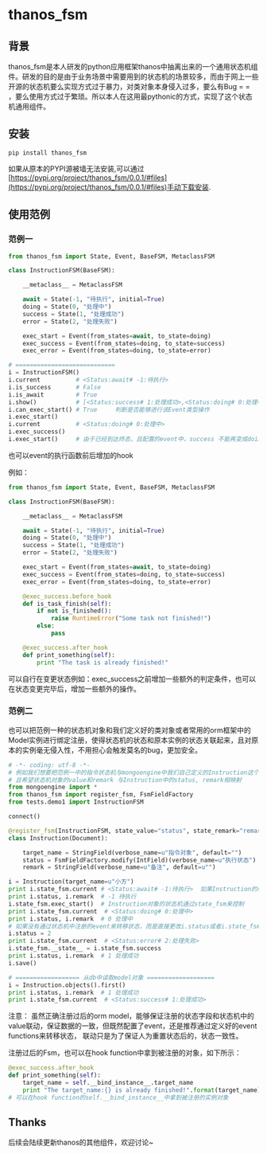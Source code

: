 # thanos_fsm
## 背景
thanos_fsm是本人研发的python应用框架thanos中抽离出来的一个通用状态机组件。研发的目的是由于业务场景中需要用到的状态机的场景较多，而由于网上一些开源的状态机要么实现方式过于暴力，对类对象本身侵入过多，要么有Bug = = ，要么使用方式过于繁琐。所以本人在这用最pythonic的方式，实现了这个状态机通用组件。

## 安装

```
pip install thanos_fsm
```
如果从原本的PYPI源被墙无法安装,可以通过[https://pypi.org/project/thanos_fsm/0.0.1/#files](https://pypi.org/project/thanos_fsm/0.0.1/#files)手动下载安装.

## 使用范例

### 范例一

```python
from thanos_fsm import State, Event, BaseFSM, MetaclassFSM

class InstructionFSM(BaseFSM):

    __metaclass__ = MetaclassFSM

    await = State(-1, "待执行", initial=True)
    doing = State(0, "处理中")
    success = State(1, "处理成功")
    error = State(2, "处理失败")

    exec_start = Event(from_states=await, to_state=doing)
    exec_success = Event(from_states=doing, to_state=success)
    exec_error = Event(from_states=doing, to_state=error)

# ============================
i = InstructionFSM()
i.current          # <Status:await# -1:待执行>
i.is_success       # False
i.is_await         # True
i.show()           # [<Status:success# 1:处理成功>,<Status:doing# 0:处理中>,<Status:await# -1:待执行>,<Status:error# 2:处理失败>]
i.can_exec_start() # True     判断是否能够进行该Event类型操作
i.exec_start()
i.current          # <Status:doing# 0:处理中>
i.exec_success()
i.exec_start()     # 由于已经到达终态，且配置的event中，success 不能再变成doing ， 所以会raise InvalidStateTransition
```

也可以event的执行函数前后增加的hook

例如：

```python
from thanos_fsm import State, Event, BaseFSM, MetaclassFSM

class InstructionFSM(BaseFSM):

    __metaclass__ = MetaclassFSM

    await = State(-1, "待执行", initial=True)
    doing = State(0, "处理中")
    success = State(1, "处理成功")
    error = State(2, "处理失败")

    exec_start = Event(from_states=await, to_state=doing)
    exec_success = Event(from_states=doing, to_state=success)
    exec_error = Event(from_states=doing, to_state=error)

    @exec_success.before_hook
    def is_task_finish(self):
        if not is_finished():
            raise RuntimeError("Some task not finished!")
        else:
            pass

    @exec_success.after_hook
    def print_something(self):
        print "The task is already finished!"
```

可以自行在变更状态例如：exec_success之前增加一些额外的判定条件，也可以在状态变更完毕后，增加一些额外的操作。



### 范例二

也可以把范例一种的状态机对象和我们定义好的类对象或者常用的orm框架中的Model实例进行绑定注册，使得状态机的状态和原本实例的状态关联起来，且对原本的实例毫无侵入性，不用担心会触发莫名的bug，更加安全。

```python
# -*- coding: utf-8 -*-
# 例如我们想要把范例一中的指令状态机与mongoengine中我们自己定义的Instruction这个Model对象关联起来
# 且希望状态机对象的value和remark 与Instruction中的status, remark相映射
from mongoengine import *
from thanos_fsm import register_fsm, FsmFieldFactory
from tests.demo1 import InstructionFSM

connect()

@register_fsm(InstructionFSM, state_value="status", state_remark="remark")
class Instruction(Document):

    target_name = StringField(verbose_name=u"指令对象", default="")
    status = FsmFieldFactory.modify(IntField)(verbose_name=u"执行状态")
    remark = StringField(verbose_name=u"备注", default=u"")

i = Instruction(target_name=u"小方")
print i.state_fsm.current # <Status:await# -1:待执行>  如果Instruction的status初始没有值，则会根据状态机对象i.state_fsm.current
print i.status, i.remark  # -1 待执行
i.state_fsm.exec_start()  # Instruction对象的状态机通过state_fsm来控制
print i.state_fsm.current  # <Status:doing# 0:处理中>
print i.status, i.remark  # 0 处理中
# 如果没有通过状态机中注册的event来转移状态，而是直接更改i.status或者i.state_fsm.__state__的值，则视为人工重置状态，改变其中之一，另一个的值也会随之改变，实现了i.status和i.state_fsm.__state__的双向联动
i.status = 2
print i.state_fsm.current  # <Status:error# 2:处理失败>
i.state_fsm.__state__ = i.state_fsm.success
print i.status, i.remark  # 1 处理成功
i.save()

# ================== 从db中读取model对象 ===================
i = Instruction.objects().first()
print i.status, i.remark  # 1 处理成功
print i.state_fsm.current  # <Status:success# 1:处理成功>
```

注意： 虽然正确注册过后的orm model，能够保证注册的状态字段和状态机中的value联动，保证数据的一致，但既然配置了event，还是推荐通过定义好的event functions来转移状态， 联动只是为了保证人为重置状态后的，状态一致性。



注册过后的Fsm，也可以在hook function中拿到被注册的对象，如下所示：

```python
@exec_success.after_hook
def print_something(self):
    target_name = self.__bind_instance__.target_name
    print "The target_name:{} is already finished!".format(target_name)
# 可以在hook function的self.__bind_instance__中拿到被注册的实例对象
```



## Thanks

后续会陆续更新thanos的其他组件，欢迎讨论~

